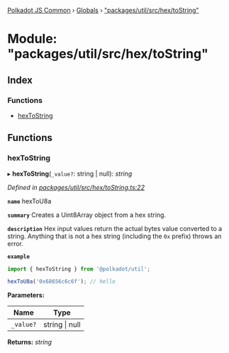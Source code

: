 [Polkadot JS Common](../README.md) › [Globals](../globals.md) › ["packages/util/src/hex/toString"](_packages_util_src_hex_tostring_.md)

# Module: "packages/util/src/hex/toString"

## Index

### Functions

* [hexToString](_packages_util_src_hex_tostring_.md#hextostring)

## Functions

###  hexToString

▸ **hexToString**(`_value?`: string | null): *string*

*Defined in [packages/util/src/hex/toString.ts:22](https://github.com/polkadot-js/common/blob/37d1bcb6e/packages/util/src/hex/toString.ts#L22)*

**`name`** hexToU8a

**`summary`** Creates a Uint8Array object from a hex string.

**`description`** 
Hex input values return the actual bytes value converted to a string. Anything that is not a hex string (including the `0x` prefix) throws an error.

**`example`** 
<BR>

```javascript
import { hexToString } from '@polkadot/util';

hexToU8a('0x68656c6c6f'); // hello
```

**Parameters:**

Name | Type |
------ | ------ |
`_value?` | string &#124; null |

**Returns:** *string*
